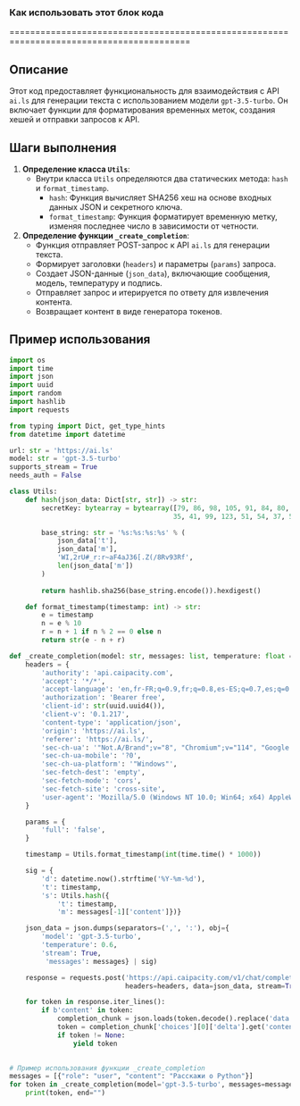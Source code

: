 ### Как использовать этот блок кода
=========================================================================================

Описание
-------------------------
Этот код предоставляет функциональность для взаимодействия с API `ai.ls` для генерации текста с использованием модели `gpt-3.5-turbo`. Он включает функции для форматирования временных меток, создания хешей и отправки запросов к API.

Шаги выполнения
-------------------------
1. **Определение класса `Utils`**:
   - Внутри класса `Utils` определяются два статических метода: `hash` и `format_timestamp`.
     - `hash`: Функция вычисляет SHA256 хеш на основе входных данных JSON и секретного ключа.
     - `format_timestamp`: Функция форматирует временную метку, изменяя последнее число в зависимости от четности.
2. **Определение функции `_create_completion`**:
   - Функция отправляет POST-запрос к API `ai.ls` для генерации текста.
   - Формирует заголовки (`headers`) и параметры (`params`) запроса.
   - Создает JSON-данные (`json_data`), включающие сообщения, модель, температуру и подпись.
   - Отправляет запрос и итерируется по ответу для извлечения контента.
   - Возвращает контент в виде генератора токенов.

Пример использования
-------------------------

```python
import os
import time
import json
import uuid
import random
import hashlib
import requests

from typing import Dict, get_type_hints
from datetime import datetime

url: str = 'https://ai.ls'
model: str = 'gpt-3.5-turbo'
supports_stream = True
needs_auth = False

class Utils:
    def hash(json_data: Dict[str, str]) -> str:
        secretKey: bytearray = bytearray([79, 86, 98, 105, 91, 84, 80, 78, 123, 83,
                                         35, 41, 99, 123, 51, 54, 37, 57, 63, 103, 59, 117, 115, 108, 41, 67, 76])

        base_string: str = '%s:%s:%s:%s' % (
            json_data['t'],
            json_data['m'],
            'WI,2rU#_r:r~aF4aJ36[.Z(/8Rv93Rf',
            len(json_data['m'])
        )
        
        return hashlib.sha256(base_string.encode()).hexdigest()

    def format_timestamp(timestamp: int) -> str:
        e = timestamp
        n = e % 10
        r = n + 1 if n % 2 == 0 else n
        return str(e - n + r)

def _create_completion(model: str, messages: list, temperature: float = 0.6, stream: bool = False, **kwargs):
    headers = {
        'authority': 'api.caipacity.com',
        'accept': '*/*',
        'accept-language': 'en,fr-FR;q=0.9,fr;q=0.8,es-ES;q=0.7,es;q=0.6,en-US;q=0.5,am;q=0.4,de;q=0.3',
        'authorization': 'Bearer free',
        'client-id': str(uuid.uuid4()),
        'client-v': '0.1.217',
        'content-type': 'application/json',
        'origin': 'https://ai.ls',
        'referer': 'https://ai.ls/',
        'sec-ch-ua': '"Not.A/Brand";v="8", "Chromium";v="114", "Google Chrome";v="114"',
        'sec-ch-ua-mobile': '?0',
        'sec-ch-ua-platform': '"Windows"',
        'sec-fetch-dest': 'empty',
        'sec-fetch-mode': 'cors',
        'sec-fetch-site': 'cross-site',
        'user-agent': 'Mozilla/5.0 (Windows NT 10.0; Win64; x64) AppleWebKit/537.36 (KHTML, like Gecko) Chrome/114.0.0.0 Safari/537.36',
    }

    params = {
        'full': 'false',
    }

    timestamp = Utils.format_timestamp(int(time.time() * 1000))

    sig = {
        'd': datetime.now().strftime('%Y-%m-%d'),
        't': timestamp,
        's': Utils.hash({
            't': timestamp,
            'm': messages[-1]['content']})}

    json_data = json.dumps(separators=(',', ':'), obj={
        'model': 'gpt-3.5-turbo',
        'temperature': 0.6,
        'stream': True,
         'messages': messages} | sig)

    response = requests.post('https://api.caipacity.com/v1/chat/completions', 
                             headers=headers, data=json_data, stream=True)

    for token in response.iter_lines():
        if b'content' in token:
            completion_chunk = json.loads(token.decode().replace('data: ', ''))
            token = completion_chunk['choices'][0]['delta'].get('content')
            if token != None:
                yield token

    
# Пример использования функции _create_completion
messages = [{"role": "user", "content": "Расскажи о Python"}]
for token in _create_completion(model='gpt-3.5-turbo', messages=messages):
    print(token, end="")
```